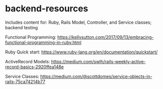# backend-resources
Includes content for: Ruby, Rails Model, Controller, and Service classes; backend testing

Functional Programming: https://kellysutton.com/2017/09/13/embracing-functional-programming-in-ruby.html

Ruby Quick start: https://www.ruby-lang.org/en/documentation/quickstart/

ActiveRecord Models: https://medium.com/swlh/rails-weekly-active-record-basics-2920ffea148e

Service Classes: https://medium.com/@scottdomes/service-objects-in-rails-75ca74214b77
